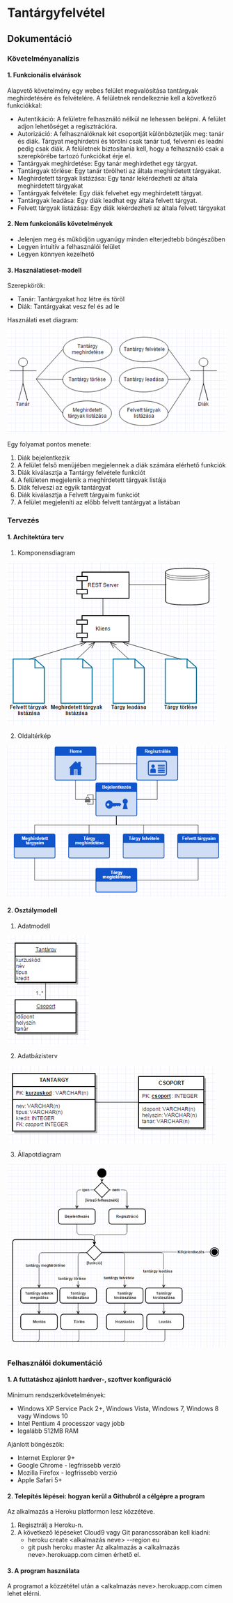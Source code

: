 # Tantárgyfelvétel

## Dokumentáció

### Követelményanalízis

#### 1. Funkcionális elvárások

Alapvető követelmény egy webes felület megvalósítása tantárgyak meghirdetésére és felvételére. A felületnek rendelkeznie kell a következő funkciókkal:

* Autentikáció:
A felületre felhasználó nélkül ne lehessen belépni. A felület adjon lehetőséget a regisztrációra.
* Autorizáció:
A felhasználóknak két csoportját különböztetjük meg: tanár és diák. Tárgyat meghirdetni és törölni csak tanár tud, felvenni és leadni pedig csak diák. A felületnek biztosítania kell, hogy a felhasználó csak a szerepkörébe tartozó funkciókat érje el.
* Tantárgyak meghirdetése:
Egy tanár meghirdethet egy tárgyat.
* Tantárgyak törlése:
Egy tanár törölheti az általa meghirdetett tárgyakat.
* Meghirdetett tárgyak listázása:
Egy tanár lekérdezheti az általa meghirdetett tárgyakat
* Tantárgyak felvétele:
Egy diák felvehet egy meghirdetett tárgyat.
* Tantárgyak leadása:
Egy diák leadhat egy általa felvett tárgyat.
* Felvett tárgyak listázása:
Egy diák lekérdezheti az általa felvett tárgyakat

#### 2. Nem funkcionális követelmények

* Jelenjen meg és működjön ugyanúgy minden elterjedtebb böngészőben
* Legyen intuitív a felhasználói felület
* Legyen könnyen kezelhető

#### 3. Használatieset-modell
    
Szerepkörök:

* Tanár:
Tantárgyakat hoz létre és töröl
* Diák:
Tantárgyakat vesz fel és ad le

Használati eset diagram:

![Használati eset diagram](images/usecase.PNG)

Egy folyamat pontos menete:

1. Diák bejelentkezik
2. A felület felső menüjében megjelennek a diák számára elérhető funkciók
3. Diák kiválasztja a Tantárgy felvétele funkciót
4. A felületen megjelenik a meghirdetett tárgyak listája
5. Diák felveszi az egyik tantárgyat
6. Diák kiválasztja a Felvett tárgyaim funkciót
7. A felület megjeleníti az előbb felvett tantárgyat a listában

### Tervezés

#### 1. Architektúra terv

1. Komponensdiagram

![Komponensdiagram](images/component.PNG)

2. Oldaltérkép

![Oldaltérkép](images/sitemap.PNG)

#### 2. Osztálymodell

1. Adatmodell

![Osztálydiagram](images/class.PNG)

2. Adatbázisterv

![Adatbázisterv](images/database.PNG)

3. Állapotdiagram

![Állapotdiagram](images/activity.PNG)

### Felhasználói dokumentáció

#### 1. A futtatáshoz ajánlott hardver-, szoftver konfiguráció

Minimum rendszerkövetelmények:

* Windows XP Service Pack 2+, Windows Vista, Windows 7, Windows 8 vagy Windows 10
* Intel Pentium 4 processzor vagy jobb
* legalább 512MB RAM

Ajánlott böngészők:

* Internet Explorer 9+
* Google Chrome - legfrissebb verzió
* Mozilla Firefox - legfrissebb verzió
* Apple Safari 5+

#### 2. Telepítés lépései: hogyan kerül a Githubról a célgépre a program

Az alkalmazás a Heroku platformon lesz közzétéve.

1. Regisztrálj a Heroku-n.
2. A következő lépéseket Cloud9 vagy Git parancssorában kell kiadni: 
    - heroku create \<alkalmazás neve\> --region eu
    - git push heroku master
Az alkalmazás a \<alkalmazás neve\>.herokuapp.com címen érhető el.

#### 3. A program használata

A programot a közzététel után a \<alkalmazás neve\>.herokuapp.com címen lehet elérni.
